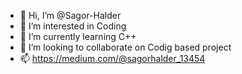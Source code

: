 - 👋 Hi, I’m @Sagor-Halder
- 👀 I’m interested in Coding
- 🌱 I’m currently learning C++
- 💞️ I’m looking to collaborate on Codig based project
- 📫 https://medium.com/@sagorhalder_13454

<!---
Sagor-Halder/Sagor-Halder is a ✨ special ✨ repository because its `README.md` (this file) appears on your GitHub profile.
You can click the Preview link to take a look at your changes.
--->
